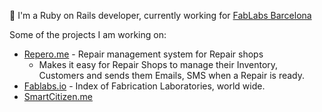 👋 I'm a Ruby on Rails developer, currently working for [FabLabs Barcelona](https://fablabbcn.org/)


Some of the projects I am working on:

- [Repero.me](https://repero.me) - Repair management system for Repair shops
   - Makes it easy for Repair Shops to manage their Inventory, Customers and sends them Emails, SMS when a Repair is ready.
- [Fablabs.io](https://fablabs.io) - Index of Fabrication Laboratories, world wide.
- [SmartCitizen.me](https://smartcitizen.me/)
